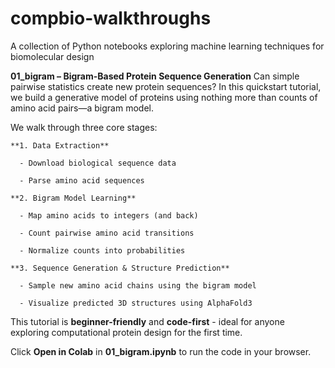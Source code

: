 # compbio-walkthroughs
A collection of Python notebooks exploring machine learning techniques for biomolecular design

  **01_bigram – Bigram-Based Protein Sequence Generation**
  Can simple pairwise statistics create new protein sequences?
  In this quickstart tutorial, we build a generative model of proteins using nothing more than counts of amino acid pairs—a bigram model.
  
  We walk through three core stages:
  
    **1. Data Extraction**
  
      - Download biological sequence data
  
      - Parse amino acid sequences
  
    **2. Bigram Model Learning**
  
      - Map amino acids to integers (and back)
  
      - Count pairwise amino acid transitions
  
      - Normalize counts into probabilities
  
    **3. Sequence Generation & Structure Prediction**
  
      - Sample new amino acid chains using the bigram model
  
      - Visualize predicted 3D structures using AlphaFold3
  
  This tutorial is **beginner-friendly** and **code-first** - ideal for anyone exploring computational protein design for the first time.

  Click **Open in Colab** in **01_bigram.ipynb** to run the code in your browser.

